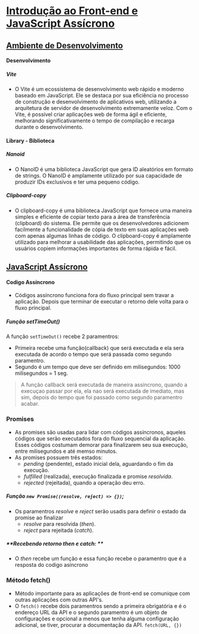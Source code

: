# [Introdução ao Front-end e JavaScript Assícrono](https://github.com/jorgejesuscardoso/trybe-exercicios/tree/main/02-front-end/1%C2%BA%20periodo)

## [Ambiente de Desenvolvimento](https://github.com/jorgejesuscardoso/trybe-exercicios/tree/main/02-front-end/1%C2%BA%20periodo/1-introducao-ao-frontend-e-javascript-assicrono/dia-01-ambiente-de-desenvolvimento)

#### **Desenvolvimento**

##### **Vite**
  
 - O Vite é um ecossistema de desenvolvimento web rápido e moderno baseado em JavaScript. Ele se destaca por sua eficiência no processo de construção e desenvolvimento de aplicativos web, utilizando a arquitetura de servidor de desenvolvimento extremamente veloz. Com o Vite, é possível criar aplicações web de forma ágil e eficiente, melhorando significativamente o tempo de compilação e recarga durante o desenvolvimento.

#### **Library - Biblioteca**

##### **Nanoid**

 - O NanoID é uma biblioteca JavaScript que gera ID aleatórios em formato de strings. O NanoID é amplamente utilizado por sua capacidade de produzir IDs exclusivos e ter uma pequeno código.
##### **Clipboard-copy**
 - O clipboard-copy é uma biblioteca JavaScript que fornece uma maneira simples e eficiente de copiar texto para a área de transferência (clipboard) do sistema. Ele permite que os desenvolvedores adicionem facilmente a funcionalidade de cópia de texto em suas aplicações web com apenas algumas linhas de código. O clipboard-copy é amplamente utilizado para melhorar a usabilidade das aplicações, permitindo que os usuários copiem informações importantes de forma rápida e fácil.

## [JavaScript Assícrono](https://github.com/jorgejesuscardoso/trybe-exercicios/tree/main/02-front-end/1%C2%BA%20periodo/1-introducao-ao-frontend-e-javascript-assicrono/dia-02-javascript-assicrono)

#### **Codigo Assíncrono**

 - Códigos assíncrono funciona fora do fluxo principal sem travar a aplicação. Depois que terminar de executar o retorno dele volta para o fluxo principal. 

##### **Função setTimeOut()**

A função `setTimeOut()` recebe 2 paramentros:
 - Primeira recebe uma função(callback) que será executada e ela sera executada de acordo o tempo que será passada como segundo paramentro.
 - Segundo é um tempo que deve ser definido em milisegundos: 1000 milisegundos = 1 seg.

> A função callback será executada de maneira assíncrono, quando a execuçao passar por ela, ela nao será executada de imediato, mas sim, depois do tempo que foi passado como segundo paramentro acabar.

 
 ### **Promises**

 - As promises são usadas para lidar com códigos assíncronos, aqueles códigos que serão executados fora do fluxo sequencial da aplicação. Esses códigos costumam demorar para finalizarem seu sua execução, entre milisegundos e até memso minutos.
 - As promises possuem trẽs estados:
    - _pending_ (pendente), estado inicial dela, aguardando o fim da execução.
    - _fulfilled_ (realizada), execução finalizada e promise _resolvida_.
    - _rejected_ (rejeitada), quando a operação deu erro.

##### **Função _`new Promise((resolve, reject) => {})`_;**
 - Os paramentros _resolve_ e _reject_ serão usadis para definir o estado da promise ao finalizar
    - _resolve_ para resolvida (_then_).
    - _reject_ para rejeitada (_catch_).

##### **Recebendo retorno _then_ e _catch_: **

 - O _then_ recebe um função e essa função recebe o paramentro que é a resposta do codigo asíncrono


### **Método fetch()**

 - Método importante para as aplicações de front-end se comunique com outras aplicações com outras API's.
 - O `fetch()` recebe dois paramentros sendo a primeira obrigatória e é o endereço URL da API e o segundo paramentro é um objeto de configurações e opcional a menos que tenha alguma configuração adicional, se tiver, procurar a documentação da API. `fetch(URL, {})`
